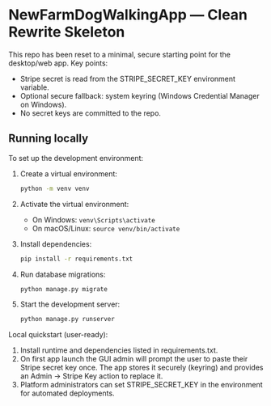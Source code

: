 # NewFarmDogWalkingApp — Clean Rewrite Skeleton

This repo has been reset to a minimal, secure starting point for the desktop/web app.
Key points:
- Stripe secret is read from the STRIPE_SECRET_KEY environment variable.
- Optional secure fallback: system keyring (Windows Credential Manager on Windows).
- No secret keys are committed to the repo.

## Running locally

To set up the development environment:

1. Create a virtual environment:
   ```bash
   python -m venv venv
   ```

2. Activate the virtual environment:
   - On Windows: `venv\Scripts\activate`
   - On macOS/Linux: `source venv/bin/activate`

3. Install dependencies:
   ```bash
   pip install -r requirements.txt
   ```

4. Run database migrations:
   ```bash
   python manage.py migrate
   ```

5. Start the development server:
   ```bash
   python manage.py runserver
   ```

Local quickstart (user-ready):
1) Install runtime and dependencies listed in requirements.txt.
2) On first app launch the GUI admin will prompt the user to paste their Stripe secret key once.
   The app stores it securely (keyring) and provides an Admin → Stripe Key action to replace it.
3) Platform administrators can set STRIPE_SECRET_KEY in the environment for automated deployments.